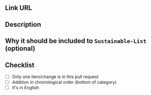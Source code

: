 <!--- Provide a general summary of your changes in the Title above -->

## Link URL
<!--- The link URL -->

## Description
<!--- Describe your changes in detail -->
 
## Why it should be included to `Sustainable-List` (optional)

## Checklist
<!--- Go over all the following points, and put an `x` in all the boxes that apply. -->
<!--- If you're unsure about any of these, don't hesitate to ask. We're here to help! -->
- [ ] Only one item/change is in this pull request
- [ ] Addition in chronological order (bottom of category)
- [ ] It's in English
